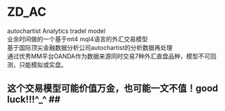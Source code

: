 # ZD_AC
autochartist Analytics tradel model  
业余时间做的一个基于mt4 mql4语言的外汇交易模型  
基于国际顶尖金融数据分析公司autochartist的分析数据再处理  
通过优秀MM平台OANDA作为数据来源同时交易7种外汇直盘品种，模型不可回测，只能模拟或实盘。
## 这个交易模型可能价值万金，也可能一文不值！good luck!!!^_^ ##  
